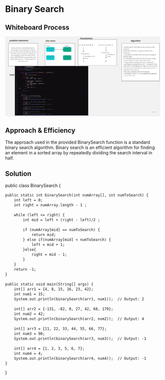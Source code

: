 # Binary Search
<!-- Description of the challenge -->

## Whiteboard Process
<!-- Embedded whiteboard image -->
![Alt text](image.png)

## Approach & Efficiency
<!-- What approach did you take? Why? What is the Big O space/time for this approach? -->
The approach used in the provided BinarySearch function is a standard binary search algorithm. Binary search is an efficient algorithm for finding an element in a sorted array by repeatedly dividing the search interval in half. 

## Solution
<!-- Show how to run your code, and examples of it in action -->
public class BinarySearch {

    public static int binarySearch(int numArray[], int numToSearch) {
        int left = 0;
        int right = numArray.length - 1 ;

        while (left <= right) {
            int mid = left + (right - left)/2 ; 

            if (numArray[mid] == numToSearch) {
                return mid;
            } else if(numArray[mid] < numToSearch) {
                left = mid + 1;
            }else{
                right = mid - 1;
            }
        }
        return -1;
    }

    public static void main(String[] args) {
        int[] arr1 = {4, 8, 15, 16, 23, 42};
        int num1 = 15;
        System.out.println(binarySearch(arr1, num1));  // Output: 2

        int[] arr2 = {-131, -82, 0, 27, 42, 68, 179};
        int num2 = 42;
        System.out.println(binarySearch(arr2, num2));  // Output: 4

        int[] arr3 = {11, 22, 33, 44, 55, 66, 77};
        int num3 = 90;
        System.out.println(binarySearch(arr3, num3));  // Output: -1

        int[] arr4 = {1, 2, 3, 5, 6, 7};
        int num4 = 4;
        System.out.println(binarySearch(arr4, num4));  // Output: -1
    }
}